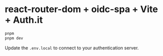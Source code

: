 # react-router-dom + oidc-spa + Vite + Auth.it

```bash
pnpm
pnpm dev
```

Update the `.env.local` to connect to your authentication server.
